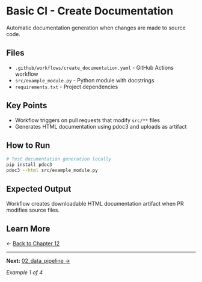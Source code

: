# Basic CI - Create Documentation

Automatic documentation generation when changes are made to source code.

## Files

- `.github/workflows/create_documentation.yaml` - GitHub Actions workflow
- `src/example_module.py` - Python module with docstrings
- `requirements.txt` - Project dependencies

## Key Points

- Workflow triggers on pull requests that modify `src/**` files
- Generates HTML documentation using pdoc3 and uploads as artifact

## How to Run

```bash
# Test documentation generation locally
pip install pdoc3
pdoc3 --html src/example_module.py
```

## Expected Output

Workflow creates downloadable HTML documentation artifact when PR modifies source files.

## Learn More

← [Back to Chapter 12](../README.md)

---

**Next:** [02_data_pipeline →](../02_data_pipeline/README.md)

*Example 1 of 4*